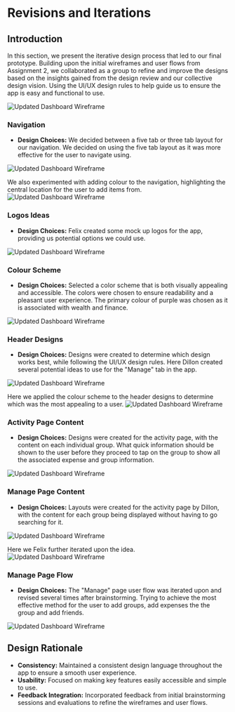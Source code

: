 # Revisions and Iterations

## Introduction
In this section, we present the iterative design process that led to our final prototype. Building upon the initial wireframes and user flows from Assignment 2, we collaborated as a group to refine and improve the designs based on the insights gained from the design review and our collective design vision. Using the UI/UX design rules to help guide us to ensure the app is easy and functional to use.

![Updated Dashboard Wireframe](images/whiteboard-designs.png)

### Navigation
- **Design Choices:** We decided between a five tab or three tab layout for our navigation. We decided on using the five tab layout as it was more effective for the user to navigate using.

![Updated Dashboard Wireframe](images/navigation-design.png)

We also experimented with adding colour to the navigation, highlighting the central location for the user to add items from.
![Updated Dashboard Wireframe](images/navigation-design-2.png)

### Logos Ideas
- **Design Choices:** Felix created some mock up logos for the app, providing us potential options we could use.

![Updated Dashboard Wireframe](images/logo-designs.png)

### Colour Scheme
- **Design Choices:** Selected a color scheme that is both visually appealing and accessible. The colors were chosen to ensure readability and a pleasant user experience. The primary colour of purple was chosen as it is associated with wealth and finance.

![Updated Dashboard Wireframe](images/colour-scheme.png)

### Header Designs
- **Design Choices:** Designs were created to determine which design works best, while following the UI/UX design rules. Here Dillon created several potential ideas to use for the "Manage" tab in the app.

![Updated Dashboard Wireframe](images/header-iterations.png)

Here we applied the colour scheme to the header designs to determine which was the most appealing to a user.
![Updated Dashboard Wireframe](images/final-header-iterations.png)

### Activity Page Content
- **Design Choices:** Designs were created for the activity page, with the content on each individual group. What quick information should be shown to the user before they proceed to tap on the group to show all the associated expense and group information.

![Updated Dashboard Wireframe](images/activity-bar-ideas.png)

### Manage Page Content
- **Design Choices:** Layouts were created for the activity page by Dillon, with the content for each group being displayed without having to go searching for it.

![Updated Dashboard Wireframe](images/iteration-group-layouts.png)

Here we Felix further iterated upon the idea.
![Updated Dashboard Wireframe](images/money-display.png)

### Manage Page Flow
- **Design Choices:** The "Manage" page user flow was iterated upon and revised several times after brainstorming. Trying to achieve the most effective method for the user to add groups, add expenses the the group and add friends.

![Updated Dashboard Wireframe](images/manage-tab-flow.png)

## Design Rationale
- **Consistency:** Maintained a consistent design language throughout the app to ensure a smooth user experience.
- **Usability:** Focused on making key features easily accessible and simple to use.
- **Feedback Integration:** Incorporated feedback from initial brainstorming sessions and evaluations to refine the wireframes and user flows.